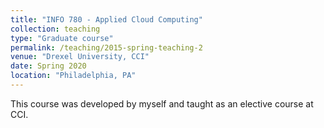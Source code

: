 ```yaml
---
title: "INFO 780 - Applied Cloud Computing"
collection: teaching
type: "Graduate course"
permalink: /teaching/2015-spring-teaching-2
venue: "Drexel University, CCI"
date: Spring 2020
location: "Philadelphia, PA"
---
```



This course was developed by myself and taught as an elective course at CCI.
